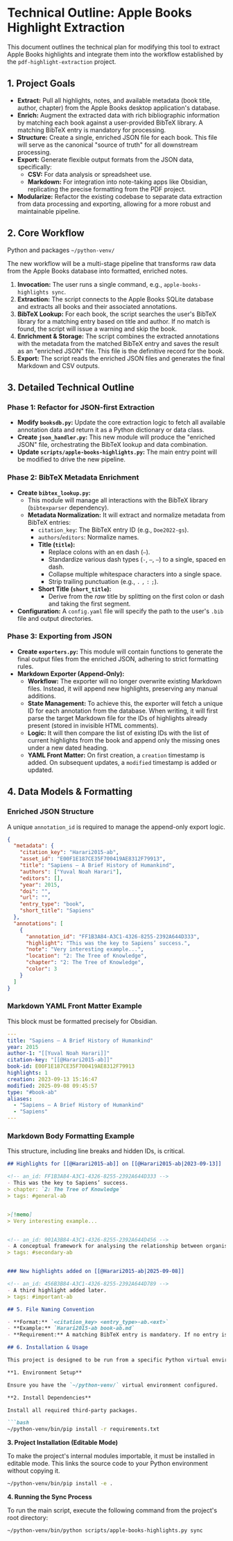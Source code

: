 # Technical Outline: Apple Books Highlight Extraction

This document outlines the technical plan for modifying this tool to extract Apple Books highlights and integrate them into the workflow established by the `pdf-highlight-extraction` project.

## 1. Project Goals

- **Extract:** Pull all highlights, notes, and available metadata (book title, author, chapter) from the Apple Books desktop application's database.
- **Enrich:** Augment the extracted data with rich bibliographic information by matching each book against a user-provided BibTeX library. A matching BibTeX entry is mandatory for processing.
- **Structure:** Create a single, enriched JSON file for each book. This file will serve as the canonical "source of truth" for all downstream processing.
- **Export:** Generate flexible output formats from the JSON data, specifically:
    - **CSV:** For data analysis or spreadsheet use.
    - **Markdown:** For integration into note-taking apps like Obsidian, replicating the precise formatting from the PDF project.
- **Modularize:** Refactor the existing codebase to separate data extraction from data processing and exporting, allowing for a more robust and maintainable pipeline.

## 2. Core Workflow

Python and packages `~/python-venv/`

The new workflow will be a multi-stage pipeline that transforms raw data from the Apple Books database into formatted, enriched notes.

1.  **Invocation:** The user runs a single command, e.g., `apple-books-highlights sync`.
2.  **Extraction:** The script connects to the Apple Books SQLite database and extracts all books and their associated annotations.
3.  **BibTeX Lookup:** For each book, the script searches the user's BibTeX library for a matching entry based on title and author. If no match is found, the script will issue a warning and skip the book.
4.  **Enrichment & Storage:** The script combines the extracted annotations with the metadata from the matched BibTeX entry and saves the result as an "enriched JSON" file. This file is the definitive record for the book.
5.  **Export:** The script reads the enriched JSON files and generates the final Markdown and CSV outputs.

## 3. Detailed Technical Outline

### Phase 1: Refactor for JSON-first Extraction

- **Modify `booksdb.py`:** Update the core extraction logic to fetch all available annotation data and return it as a Python dictionary or data class.
- **Create `json_handler.py`:** This new module will produce the "enriched JSON" file, orchestrating the BibTeX lookup and data combination.
- **Update `scripts/apple-books-highlights.py`:** The main entry point will be modified to drive the new pipeline.

### Phase 2: BibTeX Metadata Enrichment

- **Create `bibtex_lookup.py`:**
    - This module will manage all interactions with the BibTeX library (`bibtexparser` dependency).
    - **Metadata Normalization:** It will extract and normalize metadata from BibTeX entries:
        - `citation_key`: The BibTeX entry ID (e.g., `Doe2022-gs`).
        - `authors`/`editors`: Normalize names.
        - **Title (`title`):**
            - Replace colons with an en dash (` – `).
            - Standardize various dash types (`-`, `–`, `—`) to a single, spaced en dash.
            - Collapse multiple whitespace characters into a single space.
            - Strip trailing punctuation (e.g., `.` `,` `:` `;`).
        - **Short Title (`short_title`):**
            - Derive from the *raw* title by splitting on the first colon or dash and taking the first segment.
- **Configuration:** A `config.yaml` file will specify the path to the user's `.bib` file and output directories.

### Phase 3: Exporting from JSON

- **Create `exporters.py`:** This module will contain functions to generate the final output files from the enriched JSON, adhering to strict formatting rules.
- **Markdown Exporter (Append-Only):**
    - **Workflow:** The exporter will no longer overwrite existing Markdown files. Instead, it will append new highlights, preserving any manual additions.
    - **State Management:** To achieve this, the exporter will fetch a unique ID for each annotation from the database. When writing, it will first parse the target Markdown file for the IDs of highlights already present (stored in invisible HTML comments).
    - **Logic:** It will then compare the list of existing IDs with the list of current highlights from the book and append only the missing ones under a new dated heading.
    - **YAML Front Matter:** On first creation, a `creation` timestamp is added. On subsequent updates, a `modified` timestamp is added or updated.

## 4. Data Models & Formatting

### Enriched JSON Structure

A unique `annotation_id` is required to manage the append-only export logic.

```json
{
  "metadata": {
    "citation_key": "Harari2015-ab",
    "asset_id": "E00F1E187CE35F700419AE8312F79913",
    "title": "Sapiens – A Brief History of Humankind",
    "authors": ["Yuval Noah Harari"],
    "editors": [],
    "year": 2015,
    "doi": "",
    "url": "",
    "entry_type": "book",
    "short_title": "Sapiens"
  },
  "annotations": [
    {
      "annotation_id": "FF1B3A84-A3C1-4326-8255-2392A644D333",
      "highlight": "This was the key to Sapiens’ success.",
      "note": "Very interesting example...",
      "location": "2: The Tree of Knowledge",
      "chapter": "2: The Tree of Knowledge",
      "color": 3
    }
  ]
}
```

### Markdown YAML Front Matter Example

This block must be formatted precisely for Obsidian.

```yaml
---
title: "Sapiens – A Brief History of Humankind"
year: 2015
author-1: "[[Yuval Noah Harari]]"
citation-key: "[[@Harari2015-ab]]"
book-id: E00F1E187CE35F700419AE8312F79913
highlights: 1
creation: 2023-09-13 15:16:47
modified: 2025-09-08 09:45:57
type: "#book-ab"
aliases:
  - "Sapiens – A Brief History of Humankind"
  - "Sapiens"
---
```

### Markdown Body Formatting Example

This structure, including line breaks and hidden IDs, is critical.

```markdown
## Highlights for [[@Harari2015-ab]] on [[@Harari2015-ab|2023-09-13]]

<!-- an_id: FF1B3A84-A3C1-4326-8255-2392A644D333 -->
- This was the key to Sapiens’ success.
> chapter: `2: The Tree of Knowledge`
> tags: #general-ab


>[!memo]
> Very interesting example...


<!-- an_id: 901A3B84-A3C1-4326-8255-2392A644D456 -->
- A conceptual framework for analysing the relationship between organisational culture and history.
> tags: #secondary-ab


### New highlights added on [[@Harari2015-ab|2025-09-08]]

<!-- an_id: 456B3B84-A3C1-4326-8255-2392A644D789 -->
- A third highlight added later.
> tags: #important-ab

## 5. File Naming Convention

- **Format:** `<citation_key> <entry_type>-ab.<ext>`
- **Example:** `Harari2015-ab book-ab.md`
- **Requirement:** A matching BibTeX entry is mandatory. If no entry is found for a book, a warning will be logged, and no files will be created for that book.

## 6. Installation & Usage

This project is designed to be run from a specific Python virtual environment and requires an editable installation to function correctly due to its structure.

**1. Environment Setup**

Ensure you have the `~/python-venv/` virtual environment configured.

**2. Install Dependencies**

Install all required third-party packages.

```bash
~/python-venv/bin/pip install -r requirements.txt
```

**3. Project Installation (Editable Mode)**

To make the project's internal modules importable, it must be installed in editable mode. This links the source code to your Python environment without copying it.

```bash
~/python-venv/bin/pip install -e .
```

**4. Running the Sync Process**

To run the main script, execute the following command from the project's root directory:

```bash
~/python-venv/bin/python scripts/apple-books-highlights.py sync
```